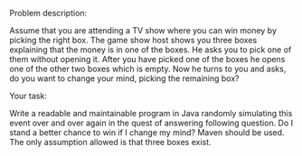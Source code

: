 Problem description:

Assume that you are attending a TV show where you can win money by picking the right box. The game show host shows you three boxes explaining that the money is in one of the boxes. He asks you to pick one of them without opening it. After you have picked one of the boxes he opens one of the other two boxes which is empty. Now he turns to you and asks, do you want to change your mind, picking the remaining box?

Your task:

Write a readable and maintainable program in Java randomly simulating this event over and over again in the quest of answering following question. Do I stand a better chance to win if I change my mind? Maven should be used. The only assumption allowed is that three boxes exist.

 
